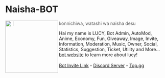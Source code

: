 # Naisha-BOT

<img src="https://cdn.discordapp.com/attachments/1098969636306960465/1135133310050377829/naisa-github-us.png" width=165 align="left"/>

> konnichiwa, watashi wa naisha desu <br>

Hai my name is LUCY, Bot Admin, AutoMod, Anime, Economy, Fun, Giveaway, Image, Invite, Information, Moderation, Music, Owner, Social, Statistics, Suggestion, Ticket, Utility and More... [bot website](https://lucybot.vercel.app/) to learn more about lucy! <br><br>
[Bot Invite Link](https://discordapp.com/api/oauth2/authorize?client_id=1133311579782385774&scope=bot&redirect_uri=https%3A%2F%2FNaisha-bot.github.io%2F%3Finvited%3Dyes) - [Discord Server](https://discord.gg/WFfjrQxnfH) - [Top.gg](https://top.gg/user/361407102650109952)
<br>
